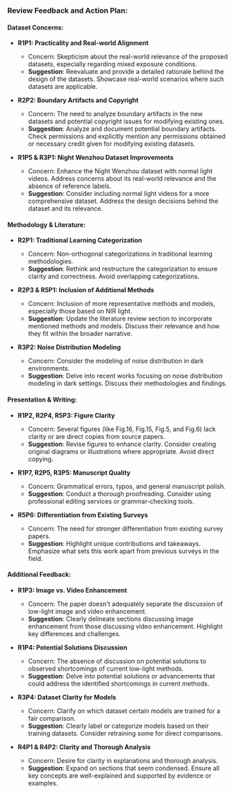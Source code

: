 ### Review Feedback and Action Plan:

#### Dataset Concerns:
- **R1P1: Practicality and Real-world Alignment**
  - Concern: Skepticism about the real-world relevance of the proposed datasets, especially regarding mixed exposure conditions.
  - **Suggestion**: Reevaluate and provide a detailed rationale behind the design of the datasets. Showcase real-world scenarios where such datasets are applicable.
  
- **R2P2: Boundary Artifacts and Copyright**
  - Concern: The need to analyze boundary artifacts in the new datasets and potential copyright issues for modifying existing ones.
  - **Suggestion**: Analyze and document potential boundary artifacts. Check permissions and explicitly mention any permissions obtained or necessary credit given for modifying existing datasets.
  
- **R1P5 & R3P1: Night Wenzhou Dataset Improvements**
  - Concern: Enhance the Night Wenzhou dataset with normal light videos. Address concerns about its real-world relevance and the absence of reference labels.
  - **Suggestion**: Consider including normal light videos for a more comprehensive dataset. Address the design decisions behind the dataset and its relevance.
  
#### Methodology & Literature:
- **R2P1: Traditional Learning Categorization**
  - Concern: Non-orthogonal categorizations in traditional learning methodologies.
  - **Suggestion**: Rethink and restructure the categorization to ensure clarity and correctness. Avoid overlapping categorizations.

- **R2P3 & R5P1: Inclusion of Additional Methods**
  - Concern: Inclusion of more representative methods and models, especially those based on NIR light.
  - **Suggestion**: Update the literature review section to incorporate mentioned methods and models. Discuss their relevance and how they fit within the broader narrative.

- **R3P2: Noise Distribution Modeling**
  - Concern: Consider the modeling of noise distribution in dark environments.
  - **Suggestion**: Delve into recent works focusing on noise distribution modeling in dark settings. Discuss their methodologies and findings.

#### Presentation & Writing:
- **R1P2, R2P4, R5P3: Figure Clarity**
  - Concern: Several figures (like Fig.16, Fig.15, Fig.5, and Fig.6) lack clarity or are direct copies from source papers.
  - **Suggestion**: Revise figures to enhance clarity. Consider creating original diagrams or illustrations where appropriate. Avoid direct copying.

- **R1P7, R2P5, R3P5: Manuscript Quality**
  - Concern: Grammatical errors, typos, and general manuscript polish.
  - **Suggestion**: Conduct a thorough proofreading. Consider using professional editing services or grammar-checking tools.

- **R5P6: Differentiation from Existing Surveys**
  - Concern: The need for stronger differentiation from existing survey papers.
  - **Suggestion**: Highlight unique contributions and takeaways. Emphasize what sets this work apart from previous surveys in the field.

#### Additional Feedback:
- **R1P3: Image vs. Video Enhancement**
  - Concern: The paper doesn't adequately separate the discussion of low-light image and video enhancement.
  - **Suggestion**: Clearly delineate sections discussing image enhancement from those discussing video enhancement. Highlight key differences and challenges.

- **R1P4: Potential Solutions Discussion**
  - Concern: The absence of discussion on potential solutions to observed shortcomings of current low-light methods.
  - **Suggestion**: Delve into potential solutions or advancements that could address the identified shortcomings in current methods.

- **R3P4: Dataset Clarity for Models**
  - Concern: Clarify on which dataset certain models are trained for a fair comparison.
  - **Suggestion**: Clearly label or categorize models based on their training datasets. Consider retraining some for direct comparisons.

- **R4P1 & R4P2: Clarity and Thorough Analysis**
  - Concern: Desire for clarity in explanations and thorough analysis.
  - **Suggestion**: Expand on sections that seem condensed. Ensure all key concepts are well-explained and supported by evidence or examples.
